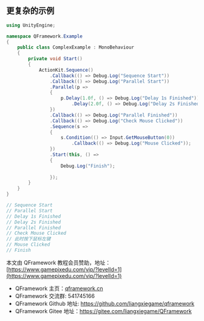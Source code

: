 ﻿## 更复杂的示例

```csharp
using UnityEngine;

namespace QFramework.Example
{
    public class ComplexExample : MonoBehaviour
    {
        private void Start()
        {
            ActionKit.Sequence()
                .Callback(() => Debug.Log("Sequence Start"))
                .Callback(() => Debug.Log("Parallel Start"))
                .Parallel(p =>
                {
                    p.Delay(1.0f, () => Debug.Log("Delay 1s Finished"))
                        .Delay(2.0f, () => Debug.Log("Delay 2s Finished"));
                })
                .Callback(() => Debug.Log("Parallel Finished"))
                .Callback(() => Debug.Log("Check Mouse Clicked"))
                .Sequence(s =>
                {
                    s.Condition(() => Input.GetMouseButton(0))
                        .Callback(() => Debug.Log("Mouse Clicked"));
                })
                .Start(this, () =>
                {
                    Debug.Log("Finish");
                    
                });
        }
    }
}

// Sequence Start
// Parallel Start
// Delay 1s Finished
// Delay 2s Finished
// Parallel Finished
// Check Mouse Clicked
// 此时按下鼠标左键
// Mouse Clicked
// Finish
```

本文由 QFramework 教程会员赞助，地址：[https://www.gamepixedu.com/vip/?levelId=1](https://www.gamepixedu.com/vip/?levelId=1)

* QFramework 主页：[qframework.cn](https://qframework.cn)
* QFramework 交流群: 541745166
* QFramework Github 地址: <https://github.com/liangxiegame/qframework>
* QFramework Gitee 地址：<https://gitee.com/liangxiegame/QFramework>
